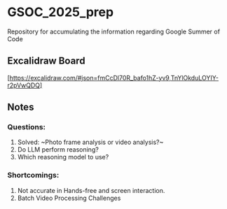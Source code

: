 # GSOC_2025_prep
Repository for accumulating the information regarding Google Summer of Code

## Excalidraw Board
[https://excalidraw.com/#json=fmCcDl70R_bafo1hZ-yv9,TnYlOkduLOYIY-r2pVwQDQ]

## Notes
### Questions:
1. Solved: ~Photo frame analysis or video analysis?~
2. Do LLM perform reasoning?
3. Which reasoning model to use?

### Shortcomings:
1. Not accurate in Hands-free and screen interaction.
2. Batch Video Processing Challenges
